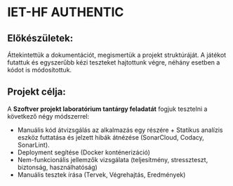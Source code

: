 # IET-HF AUTHENTIC

## Előkészületek:

 Áttekintettük a dokumentációt, megismertük a projekt struktúráját. A játékot futattuk és egyszerűbb kézi teszteket hajtottunk végre, néhány esetben a kódot is módosítottuk.

## Projekt célja:

A **Szoftver projekt laboratórium tantárgy feladatát** fogjuk tesztelni a következő négy módszerrel:
- Manuális kód átvizsgálás az alkalmazás egy részére + Statikus analízis eszköz futtatása és jelzett hibák átnézése (SonarCloud, Codacy, SonarLint).
- Deployment segítése (Docker konténerizáció)
- Nem-funkcionális jellemzők vizsgálata (teljesítmény, stresszteszt, biztonság, használhatóság)
- Manuális tesztek írása (Tervek, Végrehajtás, Eredmények)
